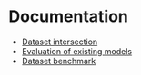 # Documentation

- [Dataset intersection](dataset_intersection)
- [Evaluation of existing models](model_evaluation/existing)
- [Dataset benchmark](dataset_benchmark)
